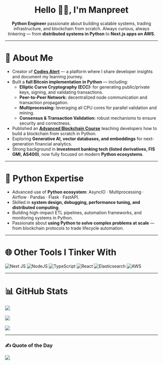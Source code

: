 <h1 align="center"> Hello 👋🏻, I'm Manpreet </br></h1>

<p align="center">
  <b>Python Engineer</b> passionate about building scalable systems, trading infrastructure, and blockchain from scratch.  
  Always curious, always tinkering — from <b>distributed systems in Python</b> to <b>Next.js apps on AWS</b>.  
</p>

---

# 💫 About Me  
- Creator of [**Codies Alert**](https://codiesalert.com) — a platform where I share developer insights and document my learning journey.  
- Built a **full Bitcoin implementation in Python** — including:  
  - **Elliptic Curve Cryptography (ECC):** for generating public/private keys, signing, and validating transactions.  
  - **Peer-to-Peer Network:** decentralized node communication and transaction propagation.  
  - **Multiprocessing:** leveraging all CPU cores for parallel validation and mining.  
  - **Consensus & Transaction Validation:** robust mechanisms to ensure security and correctness.  
- Published an [**Advanced Blockchain Course**](https://www.codiesalert.com/courses/advanced-bitcoin-blockchain-course-in-python/) teaching developers how to build a blockchain from scratch in Python.  
- Exploring **Generative AI, vector databases, and embeddings** for next-generation financial analytics.  
- Strong background in **investment banking tech (listed derivatives, FIS GMI, AS400)**, now fully focused on modern **Python ecosystems**.  

---

# 🐍 Python Expertise  
- Advanced use of **Python ecosystem**: AsyncIO · Multiprocessing · Airflow · Pandas · Flask · FastAPI.  
- Skilled in **system design, debugging, performance tuning, and distributed computing**.  
- Building high-impact ETL pipelines, automation frameworks, and monitoring systems in Python.  
- Passionate about **using Python to solve complex problems at scale** — from blockchain protocols to trade lifecycle automation.  

---

# 🌐 Other Tools I Tinker With  
![Next JS](https://img.shields.io/badge/Next-black?style=for-the-badge&logo=next.js&logoColor=white) ![NodeJS](https://img.shields.io/badge/node.js-6DA55F?style=for-the-badge&logo=node.js&logoColor=white) ![TypeScript](https://img.shields.io/badge/typescript-%23007ACC.svg?style=for-the-badge&logo=typescript&logoColor=white) ![React](https://img.shields.io/badge/react-%2320232a.svg?style=for-the-badge&logo=react&logoColor=%2361DAFB) ![Elasticsearch](https://img.shields.io/badge/ElasticSearch-005571?style=for-the-badge&logo=elasticsearch) ![AWS](https://img.shields.io/badge/AWS-%23FF9900.svg?style=for-the-badge&logo=amazon-aws&logoColor=white)  

---

# 📊 GitHub Stats  
![](https://github-readme-stats.vercel.app/api?username=anni1236012&theme=dark&hide_border=false&include_all_commits=false&count_private=false)<br/>  
![](https://github-readme-streak-stats.herokuapp.com/?user=anni1236012&theme=dark&hide_border=false)<br/>  
![](https://github-readme-stats.vercel.app/api/top-langs/?username=anni1236012&theme=dark&hide_border=false&include_all_commits=false&count_private=false&layout=compact)  

---

### ✍️ Quote of the Day  
![](https://quotes-github-readme.vercel.app/api?type=horizontal&theme=radical)
